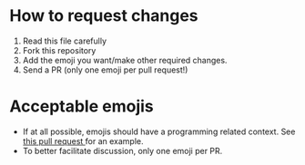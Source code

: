 # How to request changes

1. Read this file carefully
2. Fork this repository
3. Add the emoji you want/make other required changes.
4. Send a PR (only one emoji per pull request!)

# Acceptable emojis

- If at all possible, emojis should have a programming related context. See [this pull request ](https://github.com/emoji-status-consortium/emoji-status-spec/pull/4) for an example.
- To better facilitate discussion, only one emoji per PR.

